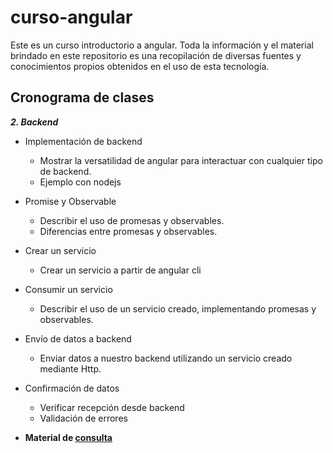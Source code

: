 # curso-angular
Este es un curso introductorio a angular. Toda la información y el material brindado en este repositorio es una recopilación de diversas fuentes y conocimientos propios obtenidos en el uso de esta tecnología.

## Cronograma de clases
**_2. Backend_**
   - Implementación de backend
     - Mostrar la versatilidad de angular para interactuar con cualquier tipo de backend.
     - Ejemplo con nodejs
   - Promise y Observable
     - Describir el uso de promesas y observables.
     - Diferencias entre promesas y observables.
   - Crear un servicio
     - Crear un servicio a partir de angular cli
   - Consumir un servicio
     - Describir el uso de un servicio creado, implementando promesas y observables.
   - Envío de datos a backend
     - Enviar datos a nuestro backend utilizando un servicio creado mediante Http.
   - Confirmación de datos
     - Verificar recepción desde backend
     - Validación de errores
   
   - **Material de [consulta](https://docs.google.com/document/d/1UpXH2Oo8szTOZ6zl2wSQUt9jdRpJJt6c59bm7796dPo/edit?usp=sharing)**
